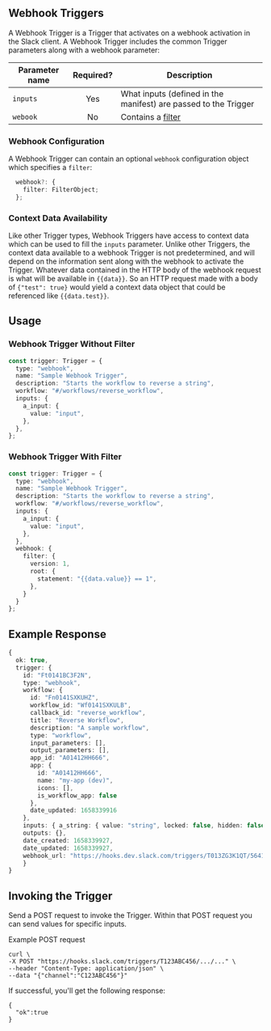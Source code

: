 ## Webhook Triggers

A Webhook Trigger is a Trigger that activates on a webhook activation in the Slack client. A Webhook Trigger
includes the common Trigger parameters along with a webhook parameter: 

| Parameter name| Required?     | Description                                                          |
| --------------|:-------------:| ---------------------------------------------------------------------|
| `inputs`        | Yes           | What inputs (defined in the manifest) are passed to the Trigger      |
| `webook`        | No            | Contains a [filter](trigger-filters.md)             |

### Webhook Configuration

A Webhook Trigger can contain an optional `webhook` configuration object which specifies a `filter`:

```ts
  webhook?: {
    filter: FilterObject;
  };
```

### Context Data Availability
Like other Trigger types, Webhook Triggers have access to context data which can be used to fill the `inputs` parameter. Unlike other Triggers, the context data available
to a webhook Trigger is not predetermined, and will depend on the information sent along with the webhook to activate the Trigger. Whatever data contained in the HTTP body of the webhook request 
is what will be available in `{{data}}`. So an HTTP request made with a body of `{"test": true}` would yield a context data object that could be referenced like `{{data.test}}`.

## Usage

### Webhook Trigger Without Filter
```ts
const trigger: Trigger = {
  type: "webhook",
  name: "Sample Webhook Trigger",
  description: "Starts the workflow to reverse a string",
  workflow: "#/workflows/reverse_workflow",
  inputs: {
    a_input: {
      value: "input",
    },
  },
};
```
### Webhook Trigger With Filter

```ts
const trigger: Trigger = {
  type: "webhook",
  name: "Sample Webhook Trigger",
  description: "Starts the workflow to reverse a string",
  workflow: "#/workflows/reverse_workflow",
  inputs: {
    a_input: {
      value: "input",
    },
  },
  webhook: {
    filter: {
      version: 1,
      root: {
        statement: "{{data.value}} == 1",
      },
    }
  }
};
```

## Example Response
```ts
{
  ok: true,
  trigger: {
    id: "Ft0141BC3F2N",
    type: "webhook",
    workflow: {
      id: "Fn0141SXKUHZ",
      workflow_id: "Wf0141SXKULB",
      callback_id: "reverse_workflow",
      title: "Reverse Workflow",
      description: "A sample workflow",
      type: "workflow",
      input_parameters: [],
      output_parameters: [],
      app_id: "A01412HH666",
      app: {
        id: "A01412HH666",
        name: "my-app (dev)",
        icons: [],
        is_workflow_app: false
      },
      date_updated: 1658339916
    },
    inputs: { a_string: { value: "string", locked: false, hidden: false } },
    outputs: {},
    date_created: 1658339927,
    date_updated: 1658339927,
    webhook_url: "https://hooks.dev.slack.com/triggers/T013ZG3K1QT/5641534666242/5a398c41c55cbd2sd89q9dqw0qa7"
    }
}
```

## Invoking the Trigger 

Send a POST request to invoke the Trigger. Within that POST request you can send values for specific inputs.

Example POST request
```
curl \ 
-X POST "https://hooks.slack.com/triggers/T123ABC456/.../..." \
--header "Content-Type: application/json" \
--data "{"channel":"C123ABC456"}" 
```

If successful, you'll get the following response:

```
{
  "ok":true
}
```